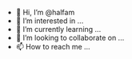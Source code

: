 - 👋 Hi, I’m @halfam
- 👀 I’m interested in ...
- 🌱 I’m currently learning ...
- 💞️ I’m looking to collaborate on ...
- 📫 How to reach me ...

<!---
halfam/halfam is a ✨ special ✨ repository because its `README.md` (this file) appears on your GitHub profile.
You can click the Preview link to take a look at your changes.
--->
